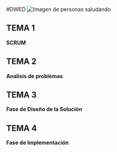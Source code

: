 #DWED
![Imagen de personas saludando](https://julianortega.com/entornos/img/slides1.png)

## TEMA 1

**SCRUM**


## TEMA 2

**Analisis de problemas**


## TEMA 3

**Fase de Diseño de la Solución**


## TEMA 4

**Fase de Implementación**
